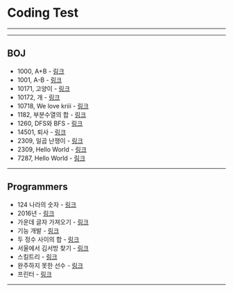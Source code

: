<h1>Coding Test</h1>
<hr><hr>
<h2>BOJ</h2>
	<ul>
		<li>1000, A+B - <a href="https://blog.naver.com/handuelly/221726849914">링크</a></li>
		<li>1001, A-B - <a href="https://blog.naver.com/handuelly/221726852670">링크</a></li>
		<li>10171, 고양이 - <a href="https://blog.naver.com/handuelly/221726843072">링크</a></li>
		<li>10172, 개 - <a href="https://blog.naver.com/handuelly/221726845702">링크</a></li>
		<li>10718, We love kriii - <a href="https://blog.naver.com/handuelly/221726840594">링크</a></li>
		<li>1182, 부분수열의 합 - <a href="https://blog.naver.com/handuelly/221682802078">링크</a></li>
		<li>1260, DFS와 BFS - <a href="https://blog.naver.com/handuelly/221681992524">링크</a></li>
		<li>14501, 퇴사 - <a href="https://blog.naver.com/handuelly/221683313388">링크</a></li>
		<li>2309, 일곱 난쟁이 - <a href="https://blog.naver.com/handuelly/221682684980">링크</a></li>
		<li>2309, Hello World - <a href="https://blog.naver.com/handuelly/221726837156">링크</a></li>
		<li>7287, Hello World - <a href="https://blog.naver.com/handuelly/221726848229">링크</a></li>
	</ul>
<hr>
<h2>Programmers</h2>
	<ul>
		<li>124 나라의 숫자 - <a href="https://blog.naver.com/handuelly/221669234703">링크</a></li>
		<li>2016년 - <a href="https://blog.naver.com/handuelly/221669218511">링크</a></li>
		<li>가운데 글자 가져오기 - <a href="https://blog.naver.com/handuelly/221671080366">링크</a></li>
		<li>기능 개발 - <a href="https://blog.naver.com/handuelly/221669147683">링크</a></li>
		<li>두 정수 사이의 합 - <a href="https://blog.naver.com/handuelly/221671096291">링크</a></li>
		<li>서울에서 김서방 찾기 - <a href="https://blog.naver.com/handuelly/221671087461">링크</a></li>
		<li>스킬트리 - <a href="https://blog.naver.com/handuelly/221669207797">링크</a></li>
		<li>완주하지 못한 선수 - <a href="https://blog.naver.com/handuelly/221669277268">링크</a></li>
		<li>프린터 - <a href="https://blog.naver.com/handuelly/221669145207">링크</a></li>
	</ul>
<hr>
